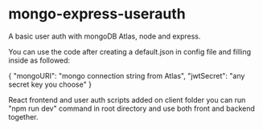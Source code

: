 # mongo-express-userauth

A basic user auth with mongoDB Atlas, node and express. 

You can use the code after creating a default.json in config file and filling inside as followed:

{
  "mongoURI": "mongo connection string from Atlas",
  "jwtSecret": "any secret key you choose"
}

React frontend and user auth scripts added on client folder you can run "npm run dev" command in root directory and use both front and backend together.
